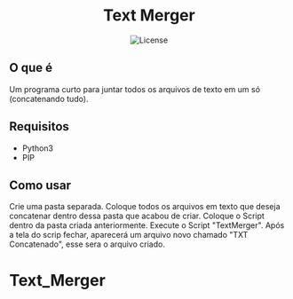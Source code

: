 <h1 align="center">Text Merger</h1>

<p align="center">
  <img alt="License" src="https://img.shields.io/static/v1?label=license&message=MIT&color=49AA26&labelColor=000000">
</p>

## O que é

Um programa curto para juntar todos os arquivos de texto em um só (concatenando tudo).

## Requisitos

 - Python3
 - PIP

## Como usar

Crie uma pasta separada.
Coloque todos os arquivos em texto que deseja concatenar dentro dessa pasta que acabou de criar.
Coloque o Script dentro da pasta criada anteriormente.
Execute o Script "TextMerger".
Após a tela do scrip fechar, aparecerá um arquivo novo chamado "TXT Concatenado", esse sera o arquivo criado.
# Text_Merger
